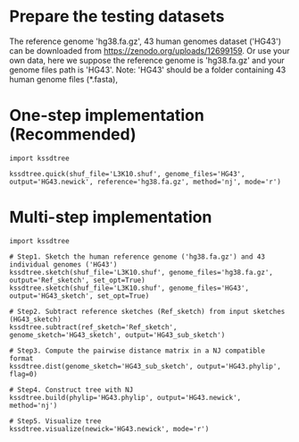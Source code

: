 # Prepare the testing datasets
The reference genome 'hg38.fa.gz', 43 human genomes dataset ('HG43') can be downloaded from https://zenodo.org/uploads/12699159. 
Or use your own data, here we suppose the reference genome is 'hg38.fa.gz' and your genome files path is 'HG43'.
Note: 'HG43' should be a folder containing 43 human genome files (*.fasta), 

# One-step implementation (Recommended)
```
import kssdtree

kssdtree.quick(shuf_file='L3K10.shuf', genome_files='HG43', output='HG43.newick', reference='hg38.fa.gz', method='nj', mode='r')
```
# Multi-step implementation
```
import kssdtree

# Step1. Sketch the human reference genome ('hg38.fa.gz') and 43 individual genomes ('HG43') 
kssdtree.sketch(shuf_file='L3K10.shuf', genome_files='hg38.fa.gz', output='Ref_sketch', set_opt=True)
kssdtree.sketch(shuf_file='L3K10.shuf', genome_files='HG43', output='HG43_sketch', set_opt=True)

# Step2. Subtract reference sketches (Ref_sketch) from input sketches (HG43_sketch)
kssdtree.subtract(ref_sketch='Ref_sketch', genome_sketch='HG43_sketch', output='HG43_sub_sketch')

# Step3. Compute the pairwise distance matrix in a NJ compatible format
kssdtree.dist(genome_sketch='HG43_sub_sketch', output='HG43.phylip', flag=0)

# Step4. Construct tree with NJ
kssdtree.build(phylip='HG43.phylip', output='HG43.newick', method='nj')

# Step5. Visualize tree 
kssdtree.visualize(newick='HG43.newick', mode='r')
```
